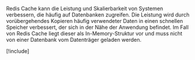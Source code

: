 Redis Cache kann die Leistung und Skalierbarkeit von Systemen verbessern, die häufig auf Datenbanken zugreifen. Die Leistung wird durch vorübergehendes Kopieren häufig verwendeter Daten in einen schnellen Speicher verbessert, der sich in der Nähe der Anwendung befindet. Im Fall von Redis Cache liegt dieser als In-Memory-Struktur vor und muss nicht von einer Datenbank vom Datenträger geladen werden.

<!-- Cleanup sandbox -->
[!include[](../../../includes/azure-sandbox-cleanup.md)]